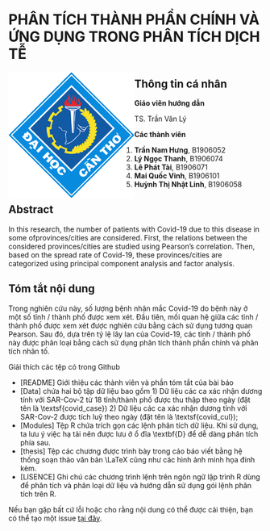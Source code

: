 # PHÂN TÍCH THÀNH PHẦN CHÍNH VÀ ỨNG DỤNG TRONG PHÂN TÍCH DỊCH TỄ

<img src="layout_set_logo.gif" align="left" alt="" width="250"/>

## Thông tin cá nhân
**Giáo viên hướng dẫn**

TS. Trần Văn Lý

**Các thành viên**
1. **Trần Nam Hưng**, B1906052
2. **Lý Ngọc Thanh**, B1906074
3. **Lê Phát Tài**, B1906071
4. **Mai Quốc Vinh**, B1906101
5. **Huỳnh Thị Nhật Linh**, B1906058


## Abstract

In this research, the number of patients with Covid-19 due to this disease in some ofprovinces/cities are considered. First, the relations between the considered provinces/cities are studied using Pearson’s correlation. Then, based on the spread rate of Covid-19, these provinces/cities are categorized using principal component analysis and factor analysis. 

## Tóm tắt nội dung
Trong nghiên cứu này, số lượng bệnh nhân mắc Covid-19 do bệnh này ở một số tỉnh / thành phố được xem xét. Đầu tiên, mối quan hệ giữa các tỉnh / thành phố được xem xét được nghiên cứu bằng cách sử dụng tương quan Pearson. Sau đó, dựa trên tỷ lệ lây lan của Covid-19, các tỉnh / thành phố này được phân loại bằng cách sử dụng phân tích thành phần chính và phân tích nhân tố.

Giải thích các tệp có trong Github
* [README] Giới thiệu các thành viên và phần tóm tắt của bài báo
* [Data] chứa hai bộ tập dữ liệu bao gồm 1) Dữ liệu các ca xác nhận dương tính với SAR-Cov-2 từ 18 tỉnh/thành phố được thu thập theo ngày (đặt tên là \textsf{covid\_case}) 2) Dữ liệu các ca xác nhận dương tính với SAR-Cov-2 được tích luỹ theo ngày (đặt tên là \textsf{covid\_cul});
*	[Modules] Tệp R chứa trích gọn các lệnh phân tích dữ liệu. Khi sử dụng, ta lưu ý việc hạ tải nên được lưu ở ổ đĩa \textbf{D} để dễ dàng phân tích phía sau. 
*	[thesis] Tệp các chương được trình bày trong cáo báo viết bằng hệ thống soạn thảo văn bản \LaTeX cũng như các hình ảnh minh họa đính kèm.
*	[LISENCE] Ghi chú các chương trình lệnh trên ngôn ngữ lập trình R dùng để phân tích và phân loại dữ liệu và hướng dẫn sử dụng gói lệnh phân tích trên R.

Nếu bạn gặp bất cứ lỗi hoặc cho rằng nội dung có thể được cải thiện, bạn có thể tạo một issue [tại đây](https://github.com/hungtrannam/PCA_for_Covid19/issues).




